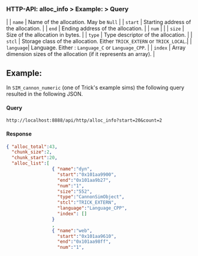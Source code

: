 ### HTTP-API: alloc_info > Example: > Query

|
| ```name```    | Name of the allocation. May be ```Null```                                       |
| ```start```   | Starting address of the allocation.                                             |
| ```end```     | Ending address of the allocation.                                               |
| ```num```     |                                                                                 |
| ```size```    | Size of the allocation in bytes.                                                |
| ```type```    | Type descriptor of the allocation.                                              |
| ```stcl```    | Storage class of the allocation. Either ```TRICK_EXTERN``` or ```TRICK_LOCAL```.|
| ```language```| Language. Either : ```Language_C``` or ```Language_CPP```.                      |
| ```index```   | Array dimension sizes of the allocation (if it represents an array).            |


## Example:

In ```SIM_cannon_numeric``` (one of Trick's example sims) the following query resulted in the following JSON.

#### Query

```http://localhost:8888/api/http/alloc_info?start=20&count=2```

#### Response

```json
{ "alloc_total":43,
  "chunk_size":2,
  "chunk_start":20,
  "alloc_list":[
                 { "name":"dyn",
                   "start":"0x101aa9900",
                   "end":"0x101aa9b27",
                   "num":"1",
                   "size":"552",
                   "type":"CannonSimObject",
                   "stcl":"TRICK_EXTERN",
                   "language":"Language_CPP",
                   "index": []
                 }
                 ,
                 { "name":"web",
                   "start":"0x101aa9610",
                   "end":"0x101aa98ff",
                   "num":"1",
